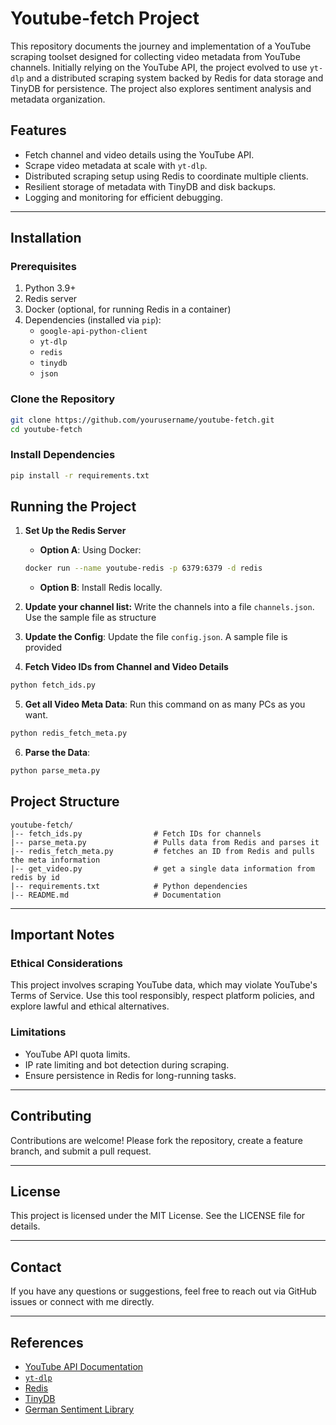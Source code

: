 # Youtube-fetch Project

This repository documents the journey and implementation of a YouTube scraping toolset designed for collecting video metadata from YouTube channels. Initially relying on the YouTube API, the project evolved to use `yt-dlp` and a distributed scraping system backed by Redis for data storage and TinyDB for persistence. The project also explores sentiment analysis and metadata organization.

## Features
- Fetch channel and video details using the YouTube API.
- Scrape video metadata at scale with `yt-dlp`.
- Distributed scraping setup using Redis to coordinate multiple clients.
- Resilient storage of metadata with TinyDB and disk backups.
- Logging and monitoring for efficient debugging.

---

## Installation
### Prerequisites
1. Python 3.9+
2. Redis server
3. Docker (optional, for running Redis in a container)
4. Dependencies (installed via `pip`):
    - `google-api-python-client`
    - `yt-dlp`
    - `redis`
    - `tinydb`
    - `json`

### Clone the Repository
```bash
git clone https://github.com/yourusername/youtube-fetch.git
cd youtube-fetch
```

### Install Dependencies
```bash
pip install -r requirements.txt
```

## Running the Project

1. **Set Up the Redis Server**
    - **Option A**: Using Docker:
    ```bash
    docker run --name youtube-redis -p 6379:6379 -d redis
    ```

    - **Option B**: Install Redis locally.
2. **Update your channel list:** Write the channels into a file `channels.json`. Use the sample file as structure
3. **Update the Config**: Update the file `config.json`. A sample file is provided
4. **Fetch Video IDs from Channel and Video Details**
```bash
python fetch_ids.py
```
5. **Get all Video Meta Data**: Run this command on as many PCs as you want.
```bash
python redis_fetch_meta.py
```
6. **Parse the Data**:
```bash
python parse_meta.py
```


## Project Structure
```
youtube-fetch/
|-- fetch_ids.py                # Fetch IDs for channels
|-- parse_meta.py               # Pulls data from Redis and parses it
|-- redis_fetch_meta.py         # fetches an ID from Redis and pulls the meta information
|-- get_video.py                # get a single data information from redis by id
|-- requirements.txt            # Python dependencies
|-- README.md                   # Documentation
```

---

## Important Notes
### Ethical Considerations
This project involves scraping YouTube data, which may violate YouTube's Terms of Service. Use this tool responsibly, respect platform policies, and explore lawful and ethical alternatives.

### Limitations
- YouTube API quota limits.
- IP rate limiting and bot detection during scraping.
- Ensure persistence in Redis for long-running tasks.

---

## Contributing
Contributions are welcome! Please fork the repository, create a feature branch, and submit a pull request.

---

## License
This project is licensed under the MIT License. See the LICENSE file for details.

---

## Contact
If you have any questions or suggestions, feel free to reach out via GitHub issues or connect with me directly.

---

## References
- [YouTube API Documentation](https://developers.google.com/youtube/v3)
- [`yt-dlp`](https://github.com/yt-dlp/yt-dlp)
- [Redis](https://redis.io/)
- [TinyDB](https://tinydb.readthedocs.io/en/latest/)
- [German Sentiment Library](https://github.com/oliverguhr/german-sentiment-lib)
